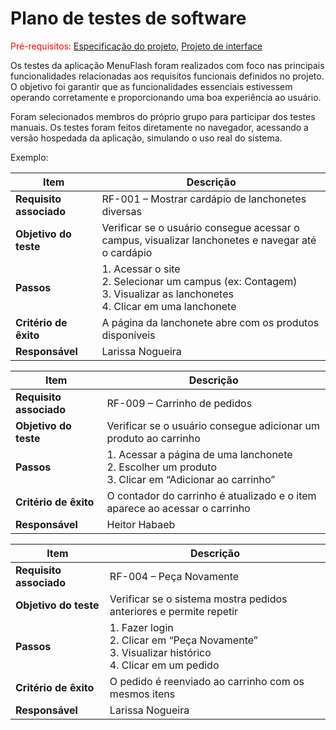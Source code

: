 # Plano de testes de software

<span style="color:red">Pré-requisitos: <a href="03-Product-design.md"> Especificação do projeto</a></span>, <a href="05-Projeto-interface.md"> Projeto de interface</a>

Os testes da aplicação MenuFlash foram realizados com foco nas principais funcionalidades relacionadas aos requisitos funcionais definidos no projeto. O objetivo foi garantir que as funcionalidades essenciais estivessem operando corretamente e proporcionando uma boa experiência ao usuário.

Foram selecionados membros do próprio grupo para participar dos testes manuais. Os testes foram feitos diretamente no navegador, acessando a versão hospedada da aplicação, simulando o uso real do sistema.

Exemplo:

| **Item**                | **Descrição**                                                                                               |
| ----------------------- | ----------------------------------------------------------------------------------------------------------- |
| **Requisito associado** | RF-001 – Mostrar cardápio de lanchonetes diversas                                                           |
| **Objetivo do teste**   | Verificar se o usuário consegue acessar o campus, visualizar lanchonetes e navegar até o cardápio           |
| **Passos**              | 1. Acessar o site <br> 2. Selecionar um campus (ex: Contagem) <br> 3. Visualizar as lanchonetes <br> 4. Clicar em uma lanchonete |
| **Critério de êxito**   | A página da lanchonete abre com os produtos disponíveis                                                     |
| **Responsável**         | Larissa Nogueira                                                                                     |



| **Item**                | **Descrição**                                                                                               |
| ----------------------- | ----------------------------------------------------------------------------------------------------------- |
| **Requisito associado** | RF-009 – Carrinho de pedidos                                                                                |
| **Objetivo do teste**   | Verificar se o usuário consegue adicionar um produto ao carrinho                                            |
| **Passos**              | 1. Acessar a página de uma lanchonete <br> 2. Escolher um produto <br> 3. Clicar em “Adicionar ao carrinho” |
| **Critério de êxito**   | O contador do carrinho é atualizado e o item aparece ao acessar o carrinho                                  |
| **Responsável**         | Heitor Habaeb                                                                                               |



| **Item**                | **Descrição**                                                                                              |
| ----------------------- | ---------------------------------------------------------------------------------------------------------- |
| **Requisito associado** | RF-004 – Peça Novamente                                                             |
| **Objetivo do teste**   | Verificar se o sistema mostra pedidos anteriores e permite repetir                                         |
| **Passos**              | 1. Fazer login <br> 2. Clicar em “Peça Novamente” <br> 3. Visualizar histórico <br> 4. Clicar em um pedido |
| **Critério de êxito**   | O pedido é reenviado ao carrinho com os mesmos itens                                                       |
| **Responsável**         | Larissa Nogueira                                                                                           |


